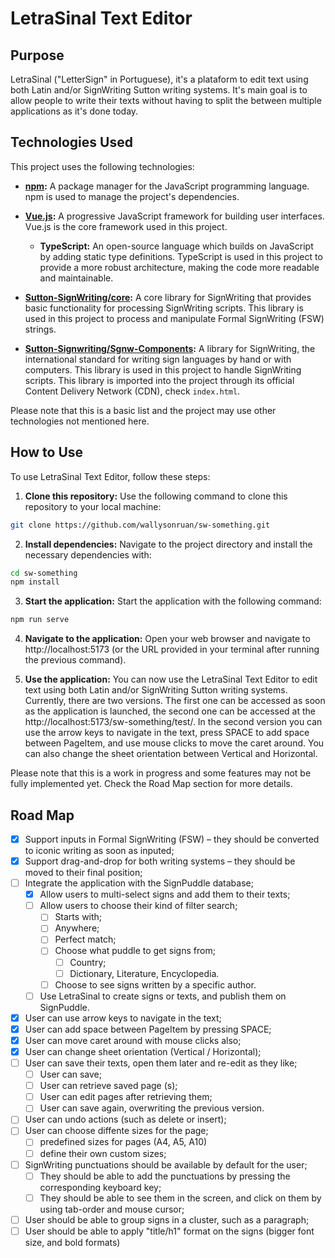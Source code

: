 # LetraSinal Text Editor

## Purpose

LetraSinal ("LetterSign" in Portuguese), it's a plataform to edit text using both Latin and/or SignWriting Sutton writing systems. It's main goal is to allow people to write their texts without having to split the between multiple applications as it's done today.

## Technologies Used

This project uses the following technologies:

- **[npm](https://www.npmjs.com/):** A package manager for the JavaScript programming language. npm is used to manage the project's dependencies.

- **[Vue.js](https://vuejs.org/):** A progressive JavaScript framework for building user interfaces. Vue.js is the core framework used in this project.

  - **TypeScript:** An open-source language which builds on JavaScript by adding static type definitions. TypeScript is used in this project to provide a more robust architecture, making the code more readable and maintainable.

- **[Sutton-SignWriting/core](https://github.com/sutton-signwriting/core):** A core library for SignWriting that provides basic functionality for processing SignWriting scripts. This library is used in this project to process and manipulate Formal SignWriting (FSW) strings.

- **[Sutton-Signwriting/Sgnw-Components](https://github.com/sutton-signwriting/sgnw-components):** A library for SignWriting, the international standard for writing sign languages by hand or with computers. This library is used in this project to handle SignWriting scripts. This library is imported into the project through its official Content Delivery Network (CDN), check `index.html`.

Please note that this is a basic list and the project may use other technologies not mentioned here.

## How to Use

To use LetraSinal Text Editor, follow these steps:

1. **Clone this repository:** Use the following command to clone this repository to your local machine:

```bash
git clone https://github.com/wallysonruan/sw-something.git
```

2. **Install dependencies:** Navigate to the project directory and install the necessary dependencies with:

```bash
cd sw-something
npm install
```

3. **Start the application:** Start the application with the following command:

```bash
npm run serve
```

4. **Navigate to the application:** Open your web browser and navigate to http://localhost:5173 (or the URL provided in your terminal after running the previous command).

5. **Use the application:** You can now use the LetraSinal Text Editor to edit text using both Latin and/or SignWriting Sutton writing systems. Currently, there are two versions. The first one can be accessed as soon as the application is launched, the second one can be accessed at the http://localhost:5173/sw-something/test/. In the second version you can use the arrow keys to navigate in the text, press SPACE to add space between PageItem, and use mouse clicks to move the caret around. You can also change the sheet orientation between Vertical and Horizontal.

Please note that this is a work in progress and some features may not be fully implemented yet. Check the Road Map section for more details.

## Road Map

- [X] Support inputs in Formal SignWriting (FSW) – they should be converted to iconic writing as soon as inputed;
- [X] Support drag-and-drop for both writing systems – they should be moved to their final position;
- [ ] Integrate the application with the SignPuddle database;
  - [X] Allow users to multi-select signs and add them to their texts;
  - [ ] Allow users to choose their kind of filter search;
    - [ ] Starts with;
    - [ ] Anywhere;
    - [ ] Perfect match;
    - [ ] Choose what puddle to get signs from;
      - [ ] Country;
      - [ ] Dictionary, Literature, Encyclopedia.
    - [ ] Choose to see signs written by a specific author.
  - [ ] Use LetraSinal to create signs or texts, and publish them on SignPuddle.
- [X] User can use arrow keys to navigate in the text;
- [X] User can add space between PageItem by pressing SPACE;
- [X] User can move caret around with mouse clicks also;
- [X] User can change sheet orientation (Vertical / Horizontal);
- [ ] User can save their texts, open them later and re-edit as they like;
  - [ ] User can save;
  - [ ] User can retrieve saved page (s);
  - [ ] User can edit pages after retrieving them;
  - [ ] User can save again, overwriting the previous version.
- [ ] User can undo actions (such as delete or insert);
- [ ] User can choose diffente sizes for the page;
  - [ ] predefined sizes for pages (A4, A5, A10)
  - [ ] define their own custom sizes;
- [ ] SignWriting punctuations should be available by default for the user;
  - [ ] They should be able to add the punctuations by pressing the corresponding keyboard key;
  - [ ] They should be able to see them in the screen, and click on them by using tab-order and mouse cursor;
- [ ] User should be able to group signs in a cluster, such as a paragraph;
- [ ] User should be able to apply "title/h1" format on the signs (bigger font size, and bold formats)

